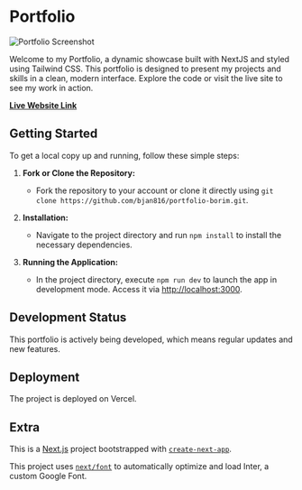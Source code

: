 # Portfolio

![Portfolio Screenshot](./images/Portfolio.png)

Welcome to my Portfolio, a dynamic showcase built with NextJS and styled using Tailwind CSS. This portfolio is designed to present my projects and skills in a clean, modern interface. Explore the code or visit the live site to see my work in action.

[**Live Website Link**](https://portfolio-borim.vercel.app/)

## Getting Started

To get a local copy up and running, follow these simple steps:

1. **Fork or Clone the Repository:**
   - Fork the repository to your account or clone it directly using `git clone https://github.com/bjan816/portfolio-borim.git`.

2. **Installation:**
   - Navigate to the project directory and run `npm install` to install the necessary dependencies.

3. **Running the Application:**
   - In the project directory, execute `npm run dev` to launch the app in development mode. Access it via [http://localhost:3000](http://localhost:3000).

## Development Status

This portfolio is actively being developed, which means regular updates and new features. 

## Deployment

The project is deployed on Vercel.

## Extra

This is a [Next.js](https://nextjs.org/) project bootstrapped with [`create-next-app`](https://github.com/vercel/next.js/tree/canary/packages/create-next-app).

This project uses [`next/font`](https://nextjs.org/docs/basic-features/font-optimization) to automatically optimize and load Inter, a custom Google Font.

